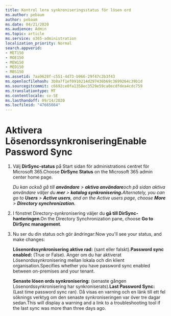 ```yaml
---
title: Kontrol lera synkroniseringsstatus för lösen ord
ms.author: pebaum
author: pebaum
ms.date: 04/21/2020
ms.audience: Admin
ms.topic: article
ms.service: o365-administration
localization_priority: Normal
search.appverid:
- MET150
- MOE150
- MEW150
- MED150
- MBS150
ms.assetid: 7aa9628f-c551-4d73-b966-29f47c2b3f43
ms.openlocfilehash: 3b8a7f1ef0910214d297436b69c3699264c39b1d
ms.sourcegitcommit: c6692ce0fa1358ec3529e59ca0ecdfdea4cdc759
ms.translationtype: MT
ms.contentlocale: sv-SE
ms.lasthandoff: 09/14/2020
ms.locfileid: "47665664"
---
```

# <a name="enable-password-sync"></a><span data-ttu-id="c2fa5-102">Aktivera Lösenordssynkronisering</span><span class="sxs-lookup"><span data-stu-id="c2fa5-102">Enable Password Sync</span></span>

1.  <span data-ttu-id="c2fa5-103">Välj **DirSync-status** på Start sidan för administrations centret för Microsoft 365.</span><span class="sxs-lookup"><span data-stu-id="c2fa5-103">Choose **DirSync Status** on the Microsoft 365 admin center home page.</span></span> 
    
     <span data-ttu-id="c2fa5-104">*Du kan också gå till **användare** \> **aktiva användare**och på sidan aktiva användare väljer du **mer** \> **katalog synkronisering.***</span><span class="sxs-lookup"><span data-stu-id="c2fa5-104">*Alternately, you can go to **Users** \> **Active users**, and on the Active users page, choose **More** \> **Directory synchronization.***</span></span> 
    
2. <span data-ttu-id="c2fa5-105">I fönstret Directory-synkronisering väljer du **gå till DirSync-hanteringen**.</span><span class="sxs-lookup"><span data-stu-id="c2fa5-105">On the Directory Synchronization pane, choose **Go to DirSync management**.</span></span> 
    
3. <span data-ttu-id="c2fa5-106">Nu ser du din status och gör ändringar:</span><span class="sxs-lookup"><span data-stu-id="c2fa5-106">Now you'll see your status, and make changes:</span></span>
    
    <span data-ttu-id="c2fa5-107">**Lösenordssynkronisering aktive rad:** (sant eller falskt).</span><span class="sxs-lookup"><span data-stu-id="c2fa5-107">**Password sync enabled:** (True or False).</span></span> <span data-ttu-id="c2fa5-108">Anger om du har aktiverat Lösenordssynkronisering mellan lokala och din klient organisation.</span><span class="sxs-lookup"><span data-stu-id="c2fa5-108">Specifies whether you have password sync enabled between on-premises and your tenant.</span></span> 
    
    <span data-ttu-id="c2fa5-109">**Senaste lösen ords synkronisering:** (senaste gången Lösenordssynkronisering har synkroniserats).</span><span class="sxs-lookup"><span data-stu-id="c2fa5-109">**Last Password Sync:** (Last time password sync ran).</span></span> <span data-ttu-id="c2fa5-110">Då visas en varning och en länk till ett fel söknings verktyg om den senaste synkroniseringen var över tre dagar sedan.</span><span class="sxs-lookup"><span data-stu-id="c2fa5-110">This will display a warning and a link to a troubleshooting tool if the last sync was more than three days ago.</span></span> 
    

